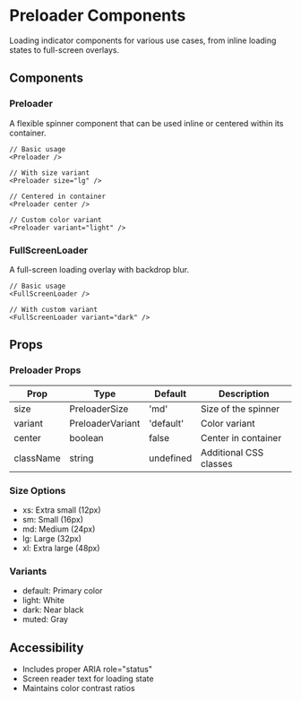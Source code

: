 # Preloader Components

Loading indicator components for various use cases, from inline loading states to full-screen overlays.

## Components

### Preloader

A flexible spinner component that can be used inline or centered within its container.

```tsx
// Basic usage
<Preloader />

// With size variant
<Preloader size="lg" />

// Centered in container
<Preloader center />

// Custom color variant
<Preloader variant="light" />
```

### FullScreenLoader

A full-screen loading overlay with backdrop blur.

```tsx
// Basic usage
<FullScreenLoader />

// With custom variant
<FullScreenLoader variant="dark" />
```

## Props

### Preloader Props
| Prop      | Type             | Default   | Description                    |
|-----------|------------------|-----------|--------------------------------|
| size      | PreloaderSize    | 'md'      | Size of the spinner           |
| variant   | PreloaderVariant | 'default' | Color variant                 |
| center    | boolean          | false     | Center in container           |
| className | string          | undefined  | Additional CSS classes        |

### Size Options
- xs: Extra small (12px)
- sm: Small (16px)
- md: Medium (24px)
- lg: Large (32px)
- xl: Extra large (48px)

### Variants
- default: Primary color
- light: White
- dark: Near black
- muted: Gray

## Accessibility
- Includes proper ARIA role="status"
- Screen reader text for loading state
- Maintains color contrast ratios
